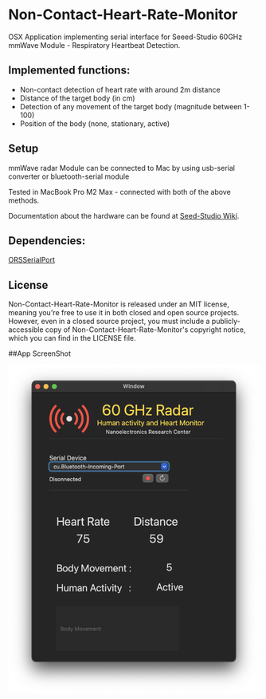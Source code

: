 # Non-Contact-Heart-Rate-Monitor

OSX Application implementing serial interface for Seeed-Studio 60GHz mmWave Module - Respiratory Heartbeat Detection.

## Implemented functions:   

- Non-contact detection of heart rate with around 2m distance
- Distance of the target body (in cm)
- Detection of any movement of the target body (magnitude between 1-100)
- Position of the body (none, stationary, active)

## Setup

mmWave radar Module can be connected to Mac by using usb-serial converter or bluetooth-serial module

Tested in MacBook Pro M2 Max - connected with both of the above methods.

Documentation about the hardware can be found at [Seed-Studio Wiki](https://wiki.seeedstudio.com/Radar_MR60BHA1/).

## Dependencies:


[ORSSerialPort](https://github.com/armadsen/ORSSerialPort.git)

## License

Non-Contact-Heart-Rate-Monitor is released under an MIT license, meaning you're free to use it in both closed and open source projects. However, even in a closed source project, you must include a publicly-accessible copy of Non-Contact-Heart-Rate-Monitor's copyright notice, which you can find in the LICENSE file.

##App ScreenShot

![alt text](https://github.com/can-yesilyurt/Non-Contact-Heart-Rate-Monitor/blob/main/app_git.png?raw=true)


